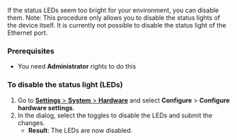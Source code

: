 <!---Disabling the LEDs. applies for both Home Assistant Green and Yellow-->

If the status LEDs seem too bright for your environment, you can disable them.
Note: This procedure only allows you to disable the status lights of the device itself. It is currently not possible to disable the status light of the Ethernet port.

### Prerequisites

- You need **Administrator** rights to do this

### To disable the status light (LEDs)

1. Go to [**Settings** > **System** > **Hardware**](https://my.home-assistant.io/redirect/hardware/) and select **Configure** > **Configure hardware settings**.
2. In the dialog, select the toggles to disable the LEDs and submit the changes.
    - **Result**: The LEDs are now disabled.

